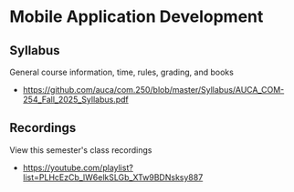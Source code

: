 Mobile Application Development
==============================

## Syllabus

General course information, time, rules, grading, and books

* <https://github.com/auca/com.250/blob/master/Syllabus/AUCA_COM-254_Fall_2025_Syllabus.pdf>

## Recordings

View this semester's class recordings

* <https://youtube.com/playlist?list=PLHcEzCb_lW6elkSLGb_XTw9BDNsksy887>
